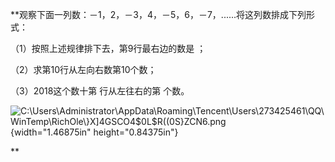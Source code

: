 **观察下面一列数：－1，2，－3，4，－5，6，－7，......将这列数排成下列形式：

（1）按照上述规律排下去，第9行最右边的数是 ；

（2）求第10行从左向右数第10个数；

（3）2018这个数十第 行从左往右的第 个数。

![C:\\Users\\Administrator\\AppData\\Roaming\\Tencent\\Users\\273425461\\QQ\\WinTemp\\RichOle\\}X\]4GSCO4\$0L\$R((0S}ZCN6.png](./media/media/image10.png){width="1.46875in"
height="0.84375in"}

**